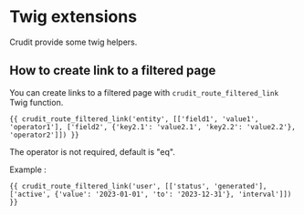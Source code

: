 # Twig extensions

Crudit provide some twig helpers.

## How to create link to a filtered page

You can create links to a filtered page with `crudit_route_filtered_link` Twig function.

```twig
{{ crudit_route_filtered_link('entity', [['field1', 'value1', 'operator1'], ['field2', {'key2.1': 'value2.1', 'key2.2': 'value2.2'}, 'operator2']]) }}
```

The operator is not required, default is "eq".

Example :
```twig
{{ crudit_route_filtered_link('user', [['status', 'generated'], ['active', {'value': '2023-01-01', 'to': '2023-12-31'}, 'interval']]) }}
```

